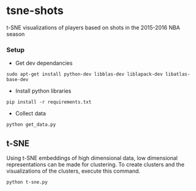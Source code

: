 # tsne-shots
t-SNE visualizations of players based on shots in the 2015-2016 NBA season

### Setup
- Get dev dependancies
```
sudo apt-get install python-dev libblas-dev liblapack-dev libatlas-base-dev
```

- Install python libraries
```
pip install -r requirements.txt
```

- Collect data
```
python get_data.py
```

## t-SNE

Using t-SNE embeddings of high dimensional data, low dimensional representations can be made for clustering.
To create clusters and the visualizations of the clusters, execute this command.
```
python t-sne.py
```

